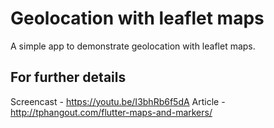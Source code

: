 # Geolocation with leaflet maps

A simple app to demonstrate geolocation with leaflet maps.

## For further details

Screencast - https://youtu.be/I3bhRb6f5dA
Article - http://tphangout.com/flutter-maps-and-markers/
